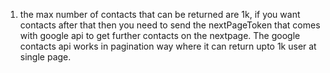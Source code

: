 1. the max number of contacts that can be returned are 1k, if you want contacts after that then you need to send the nextPageToken that comes with google api to get further contacts on the nextpage. The google contacts api works in pagination way where it can return upto 1k user at single page.